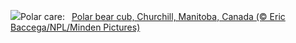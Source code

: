 ![](https://www.bing.com/th?id=OHR.PolarCub_EN-GB1844708002_UHD.jpg&w=1000)Polar care:&nbsp;&ensp;[Polar bear cub, Churchill, Manitoba, Canada (© Eric Baccega/NPL/Minden Pictures)](https://www.bing.com/th?id=OHR.PolarCub_EN-GB1844708002_UHD.jpg)
<br><br/>
